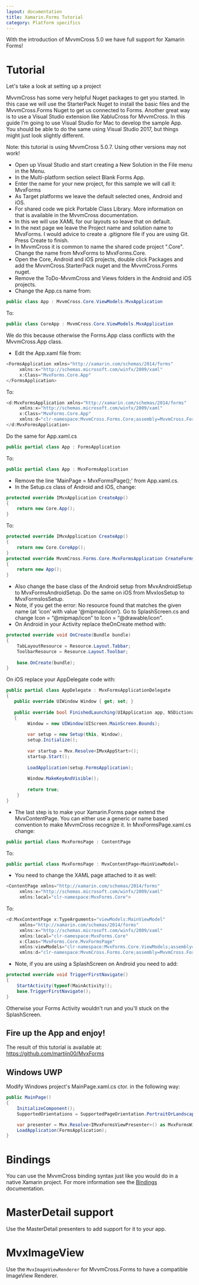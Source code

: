 ```yaml
---
layout: documentation
title: Xamarin.Forms Tutorial
category: Platform specifics
---
```


With the introduction of MvvmCross 5.0 we have full support for Xamarin Forms!

# Tutorial

Let's take  a look at setting up a project

MvvmCross has some very helpful Nuget packages to get you started. In this case we will use the StarterPack Nuget to install the basic files and the MvvmCross.Forms Nuget to get us connected to Forms. Another great way is to use a Visual Studio extension like XabluCross for MvvmCross. In this guide I’m going to use Visual Studio for Mac to develop the sample App. You should be able to do the same using Visual Studio 2017, but things might just look slightly different.

Note: this tutorial is using MvvmCross 5.0.7. Using other versions may not work!

- Open up Visual Studio and start creating a New Solution in the File menu in the Menu.
- In the Multi-platform section select Blank Forms App.
- Enter the name for your new project, for this sample we will call it: MvxForms
- As Target platforms we leave the default selected ones, Android and iOS.
- For shared code we pick Portable Class Library. More information on that is available in the MvvmCross documentation.
- In this we will use XAML for our layouts so leave that on default.
- In the next page we leave the Project name and solution name to MvxForms. I would advice to create a .gitignore file if you are using Git. Press Create to finish.
- In MvvmCross it is common to name the shared code project ".Core". Change the name from MvxForms to MvxForms.Core.
- Open the Core, Android and iOS projects, double click Packages and add the MvvmCross.StarterPack nuget and the MvvmCross.Forms nuget.
- Remove the ToDo-MvvmCross and Views folders in the Android and iOS projects.
- Change the App.cs name from:

```c#
public class App : MvvmCross.Core.ViewModels.MvxApplication
```

To:

```c#
public class CoreApp : MvvmCross.Core.ViewModels.MvxApplication
```

We do this because otherwise the Forms.App class conflicts with the MvvmCross.App class.

- Edit the App.xaml file from:

```c#
<FormsApplication xmlns="http://xamarin.com/schemas/2014/forms"
     xmlns:x="http://schemas.microsoft.com/winfx/2009/xaml"
     x:Class="MvxForms.Core.App" 
</FormsApplication>
```

To:

```c#
<d:MvxFormsApplication xmlns="http://xamarin.com/schemas/2014/forms"
     xmlns:x="http://schemas.microsoft.com/winfx/2009/xaml"
     x:Class="MvxForms.Core.App" 
     xmlns:d="clr-namespace:MvvmCross.Forms.Core;assembly=MvvmCross.Forms">
</d:MvxFormsApplication>
```

Do the same for App.xaml.cs

```c#
public partial class App : FormsApplication
```

To:

```c#
public partial class App : MvxFormsApplication
```

- Remove the line 'MainPage = MvxFormsPage();' from App.xaml.cs.
- In the Setup.cs class of Android and iOS, change:

```c#
protected override IMvxApplication CreateApp()
{
    return new Core.App();
}
```

To:

```c#
protected override IMvxApplication CreateApp()
{
    return new Core.CoreApp();
}
protected override MvvmCross.Forms.Core.MvxFormsApplication CreateFormsApplication()
{
    return new App();
}
```

- Also change the base class of the Android setup from MvxAndroidSetup to MvxFormsAndroidSetup. Do the same on iOS from MvxIosSetup to MvxFormsIosSetup.
- Note, if you get the error: No resource found that matches the given name (at ‘icon’ with value ‘@mipmap/icon’). Go to SplashScreen.cs and change Icon = “@mipmap/icon” to Icon = “@drawable/icon”.
- On Android in your Activity replace theOnCreate method with:

```c#
protected override void OnCreate(Bundle bundle)
{
    TabLayoutResource = Resource.Layout.Tabbar;
    ToolbarResource = Resource.Layout.Toolbar;
 
    base.OnCreate(bundle);
}
```

On iOS replace your AppDelegate code with:

```c#
public partial class AppDelegate : MvxFormsApplicationDelegate
{
   public override UIWindow Window { get; set; }
 
   public override bool FinishedLaunching(UIApplication app, NSDictionary options)
   {
        Window = new UIWindow(UIScreen.MainScreen.Bounds);
 
        var setup = new Setup(this, Window);
        setup.Initialize();
 
        var startup = Mvx.Resolve<IMvxAppStart>();
        startup.Start();
 
        LoadApplication(setup.FormsApplication);
 
        Window.MakeKeyAndVisible();
 
        return true;
    }
}
```

- The last step is to make your Xamarin.Forms page extend the MvxContentPage. You can either use a generic or name based convention to make MvvmCross recognize it. In MvxFormsPage.xaml.cs change:

```c#
public partial class MvxFormsPage : ContentPage
```

To:

```c#
public partial class MvxFormsPage : MvxContentPage<MainViewModel>
```

- You need to change the XAML page attached to it as well:

```c#
<ContentPage xmlns="http://xamarin.com/schemas/2014/forms"
     xmlns:x="http://schemas.microsoft.com/winfx/2009/xaml"
     xmlns:local="clr-namespace:MvxForms.Core">
```

To:

```c#
<d:MvxContentPage x:TypeArguments="viewModels:MainViewModel"
     xmlns="http://xamarin.com/schemas/2014/forms"
     xmlns:x="http://schemas.microsoft.com/winfx/2009/xaml"
     xmlns:local="clr-namespace:MvxForms.Core"
     x:Class="MvxForms.Core.MvxFormsPage"
     xmlns:viewModels="clr-namespace:MvxForms.Core.ViewModels;assembly=MvxForms.Core"
     xmlns:d="clr-namespace:MvvmCross.Forms.Core;assembly=MvvmCross.Forms">
```

- Note, if you are using a SplashScreen on Android you need to add:

```c#
protected override void TriggerFirstNavigate()
{
    StartActivity(typeof(MainActivity));
    base.TriggerFirstNavigate();
}
```

Otherwise your Forms Activity wouldn't run and you'll stuck on the SplashScreen.

## Fire up the App and enjoy!

The result of this tutorial is available at: https://github.com/martijn00/MvxForms


## Windows UWP

Modify Windows project's MainPage.xaml.cs ctor. in the following way:
```c#
public MainPage()
{
    InitializeComponent();
    SupportedOrientations = SupportedPageOrientation.PortraitOrLandscape;

    var presenter = Mvx.Resolve<IMvxFormsViewPresenter>() as MvxFormsWindowsUWPPagePresenter;
    LoadApplication(FormsApplication);
}
```

# Bindings

You can use the MvvmCross binding syntax just like you would do in a native Xamarin project. For more information see the [Bindings](https://www.mvvmcross.com/documentation/fundamentals/data-binding) documentation.

# MasterDetail support

Use the MasterDetail presenters to add support for it to your app.

# MvxImageView

Use the `MvxImageViewRenderer` for MvvmCross.Forms to have a compatible ImageView Renderer.
